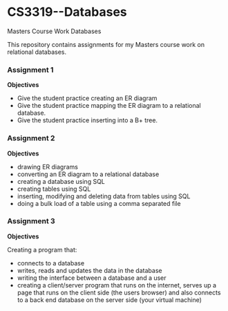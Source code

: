 # CS3319--Databases
Masters Course Work Databases

This repository contains assignments for my Masters course work on relational databases.  

### Assignment 1 

**Objectives**
+ Give the student practice creating an ER diagram
+ Give the student practice mapping the ER diagram to a relational database.
+ Give the student practice inserting into a B+ tree. 

### Assignment 2

**Objectives**

+ drawing ER diagrams
+ converting an ER diagram to a relational database
+ creating a database using SQL
+ creating tables using SQL
+ inserting, modifying and deleting data from tables using SQL
+ doing a bulk load of a table using a comma separated file

### Assignment 3

**Objectives**

Creating a program that:

+ connects to a database
+ writes, reads and updates the data in the database
+ writing the interface between a database and a user
+ creating a client/server program that runs on the internet, serves up a page that runs on the client side (the users browser) and also connects to a back end database on the server side (your virtual machine)
